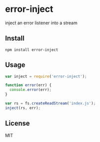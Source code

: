 error-inject
============

inject an error listener into a stream

## Install

```
npm install error-inject
```

## Usage


```js
var inject = require('error-inject');

function error(err) {
  console.error(err);
}

var rs = fs.createReadStream('index.js');
inject(rs, err);
```

## License
MIT
